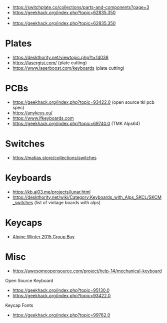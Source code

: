 * https://switchplate.co/collections/parts-and-components?page=3
* https://geekhack.org/index.php?topic=62835.350
*
* https://geekhack.org/index.php?topic=62835.350



# Plates
* https://deskthority.net/viewtopic.php?t=14038
* https://lasergist.com/ (plate cutting)
* https://www.laserboost.com/keyboards  (plate cutting)

# PCBs

* https://geekhack.org/index.php?topic=93422.0 (open source tkl pcb spec)
* https://anykeys.eu/
* https://www.lfkeyboards.com
* https://geekhack.org/index.php?topic=69740.0 (TMK Alps64)

# Switches

* https://matias.store/collections/switches

# Keyboards

* https://kb.ai03.me/projects/lunar.html
* https://deskthority.net/wiki/Category:Keyboards_with_Alps_SKCL/SKCM_switches (list of vintage boards with alps)

# Keycaps

* [Alpine Winter 2015 Group Buy](https://geekhack.org/index.php?topic=75515.0)


# Misc

* https://awesomeopensource.com/project/help-14/mechanical-keyboard

Open Source Keyboard
* https://geekhack.org/index.php?topic=95130.0
* https://geekhack.org/index.php?topic=93422.0

Keycap Fonts
* https://geekhack.org/index.php?topic=99762.0
